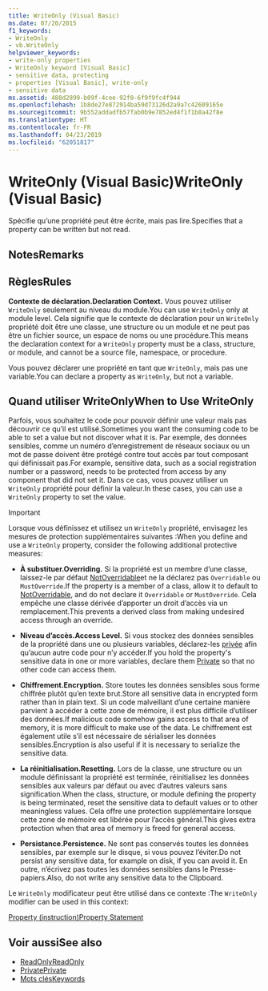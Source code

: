 ```yaml
---
title: WriteOnly (Visual Basic)
ms.date: 07/20/2015
f1_keywords:
- WriteOnly
- vb.WriteOnly
helpviewer_keywords:
- write-only properties
- WriteOnly keyword [Visual Basic]
- sensitive data, protecting
- properties [Visual Basic], write-only
- sensitive data
ms.assetid: 488d2899-b09f-4cee-92f0-6f9f9fc4f944
ms.openlocfilehash: 1b8de27e872914ba59d73126d2a9a7c42609165e
ms.sourcegitcommit: 9b552addadfb57fab0b9e7852ed4f1f1b8a42f8e
ms.translationtype: HT
ms.contentlocale: fr-FR
ms.lasthandoff: 04/23/2019
ms.locfileid: "62051817"
---
```

# <a name="writeonly-visual-basic"></a><span data-ttu-id="15615-102">WriteOnly (Visual Basic)</span><span class="sxs-lookup"><span data-stu-id="15615-102">WriteOnly (Visual Basic)</span></span>
<span data-ttu-id="15615-103">Spécifie qu’une propriété peut être écrite, mais pas lire.</span><span class="sxs-lookup"><span data-stu-id="15615-103">Specifies that a property can be written but not read.</span></span>  
  
## <a name="remarks"></a><span data-ttu-id="15615-104">Notes</span><span class="sxs-lookup"><span data-stu-id="15615-104">Remarks</span></span>  
  
## <a name="rules"></a><span data-ttu-id="15615-105">Règles</span><span class="sxs-lookup"><span data-stu-id="15615-105">Rules</span></span>  
 <span data-ttu-id="15615-106">**Contexte de déclaration.**</span><span class="sxs-lookup"><span data-stu-id="15615-106">**Declaration Context.**</span></span> <span data-ttu-id="15615-107">Vous pouvez utiliser `WriteOnly` seulement au niveau du module.</span><span class="sxs-lookup"><span data-stu-id="15615-107">You can use `WriteOnly` only at module level.</span></span> <span data-ttu-id="15615-108">Cela signifie que le contexte de déclaration pour un `WriteOnly` propriété doit être une classe, une structure ou un module et ne peut pas être un fichier source, un espace de noms ou une procédure.</span><span class="sxs-lookup"><span data-stu-id="15615-108">This means the declaration context for a `WriteOnly` property must be a class, structure, or module, and cannot be a source file, namespace, or procedure.</span></span>  
  
 <span data-ttu-id="15615-109">Vous pouvez déclarer une propriété en tant que `WriteOnly`, mais pas une variable.</span><span class="sxs-lookup"><span data-stu-id="15615-109">You can declare a property as `WriteOnly`, but not a variable.</span></span>  
  
## <a name="when-to-use-writeonly"></a><span data-ttu-id="15615-110">Quand utiliser WriteOnly</span><span class="sxs-lookup"><span data-stu-id="15615-110">When to Use WriteOnly</span></span>  
 <span data-ttu-id="15615-111">Parfois, vous souhaitez le code pour pouvoir définir une valeur mais pas découvrir ce qu’il est utilisé.</span><span class="sxs-lookup"><span data-stu-id="15615-111">Sometimes you want the consuming code to be able to set a value but not discover what it is.</span></span> <span data-ttu-id="15615-112">Par exemple, des données sensibles, comme un numéro d’enregistrement de réseaux sociaux ou un mot de passe doivent être protégé contre tout accès par tout composant qui définissait pas.</span><span class="sxs-lookup"><span data-stu-id="15615-112">For example, sensitive data, such as a social registration number or a password, needs to be protected from access by any component that did not set it.</span></span> <span data-ttu-id="15615-113">Dans ce cas, vous pouvez utiliser un `WriteOnly` propriété pour définir la valeur.</span><span class="sxs-lookup"><span data-stu-id="15615-113">In these cases, you can use a `WriteOnly` property to set the value.</span></span>  
  
> [!IMPORTANT]
>  <span data-ttu-id="15615-114">Lorsque vous définissez et utilisez un `WriteOnly` propriété, envisagez les mesures de protection supplémentaires suivantes :</span><span class="sxs-lookup"><span data-stu-id="15615-114">When you define and use a `WriteOnly` property, consider the following additional protective measures:</span></span>  
  
- <span data-ttu-id="15615-115">**À substituer.**</span><span class="sxs-lookup"><span data-stu-id="15615-115">**Overriding.**</span></span> <span data-ttu-id="15615-116">Si la propriété est un membre d’une classe, laissez-le par défaut [NotOverridable](../../../visual-basic/language-reference/modifiers/notoverridable.md)et ne la déclarez pas `Overridable` ou `MustOverride`.</span><span class="sxs-lookup"><span data-stu-id="15615-116">If the property is a member of a class, allow it to default to [NotOverridable](../../../visual-basic/language-reference/modifiers/notoverridable.md), and do not declare it `Overridable` or `MustOverride`.</span></span> <span data-ttu-id="15615-117">Cela empêche une classe dérivée d’apporter un droit d’accès via un remplacement.</span><span class="sxs-lookup"><span data-stu-id="15615-117">This prevents a derived class from making undesired access through an override.</span></span>  
  
- <span data-ttu-id="15615-118">**Niveau d’accès.**</span><span class="sxs-lookup"><span data-stu-id="15615-118">**Access Level.**</span></span> <span data-ttu-id="15615-119">Si vous stockez des données sensibles de la propriété dans une ou plusieurs variables, déclarez-les [privée](../../../visual-basic/language-reference/modifiers/private.md) afin qu’aucun autre code pour n’y accéder.</span><span class="sxs-lookup"><span data-stu-id="15615-119">If you hold the property's sensitive data in one or more variables, declare them [Private](../../../visual-basic/language-reference/modifiers/private.md) so that no other code can access them.</span></span>  
  
- <span data-ttu-id="15615-120">**Chiffrement.**</span><span class="sxs-lookup"><span data-stu-id="15615-120">**Encryption.**</span></span> <span data-ttu-id="15615-121">Store toutes les données sensibles sous forme chiffrée plutôt qu’en texte brut.</span><span class="sxs-lookup"><span data-stu-id="15615-121">Store all sensitive data in encrypted form rather than in plain text.</span></span> <span data-ttu-id="15615-122">Si un code malveillant d’une certaine manière parvient à accéder à cette zone de mémoire, il est plus difficile d’utiliser des données.</span><span class="sxs-lookup"><span data-stu-id="15615-122">If malicious code somehow gains access to that area of memory, it is more difficult to make use of the data.</span></span> <span data-ttu-id="15615-123">Le chiffrement est également utile s’il est nécessaire de sérialiser les données sensibles.</span><span class="sxs-lookup"><span data-stu-id="15615-123">Encryption is also useful if it is necessary to serialize the sensitive data.</span></span>  
  
- <span data-ttu-id="15615-124">**La réinitialisation.**</span><span class="sxs-lookup"><span data-stu-id="15615-124">**Resetting.**</span></span> <span data-ttu-id="15615-125">Lors de la classe, une structure ou un module définissant la propriété est terminée, réinitialisez les données sensibles aux valeurs par défaut ou avec d’autres valeurs sans signification.</span><span class="sxs-lookup"><span data-stu-id="15615-125">When the class, structure, or module defining the property is being terminated, reset the sensitive data to default values or to other meaningless values.</span></span> <span data-ttu-id="15615-126">Cela offre une protection supplémentaire lorsque cette zone de mémoire est libérée pour l’accès général.</span><span class="sxs-lookup"><span data-stu-id="15615-126">This gives extra protection when that area of memory is freed for general access.</span></span>  
  
- <span data-ttu-id="15615-127">**Persistance.**</span><span class="sxs-lookup"><span data-stu-id="15615-127">**Persistence.**</span></span> <span data-ttu-id="15615-128">Ne sont pas conservés toutes les données sensibles, par exemple sur le disque, si vous pouvez l’éviter.</span><span class="sxs-lookup"><span data-stu-id="15615-128">Do not persist any sensitive data, for example on disk, if you can avoid it.</span></span> <span data-ttu-id="15615-129">En outre, n’écrivez pas toutes les données sensibles dans le Presse-papiers.</span><span class="sxs-lookup"><span data-stu-id="15615-129">Also, do not write any sensitive data to the Clipboard.</span></span>  
  
 <span data-ttu-id="15615-130">Le `WriteOnly` modificateur peut être utilisé dans ce contexte :</span><span class="sxs-lookup"><span data-stu-id="15615-130">The `WriteOnly` modifier can be used in this context:</span></span>  
  
 [<span data-ttu-id="15615-131">Property (instruction)</span><span class="sxs-lookup"><span data-stu-id="15615-131">Property Statement</span></span>](../../../visual-basic/language-reference/statements/property-statement.md)  
  
## <a name="see-also"></a><span data-ttu-id="15615-132">Voir aussi</span><span class="sxs-lookup"><span data-stu-id="15615-132">See also</span></span>

- [<span data-ttu-id="15615-133">ReadOnly</span><span class="sxs-lookup"><span data-stu-id="15615-133">ReadOnly</span></span>](../../../visual-basic/language-reference/modifiers/readonly.md)
- [<span data-ttu-id="15615-134">Private</span><span class="sxs-lookup"><span data-stu-id="15615-134">Private</span></span>](../../../visual-basic/language-reference/modifiers/private.md)
- [<span data-ttu-id="15615-135">Mots clés</span><span class="sxs-lookup"><span data-stu-id="15615-135">Keywords</span></span>](../../../visual-basic/language-reference/keywords/index.md)
